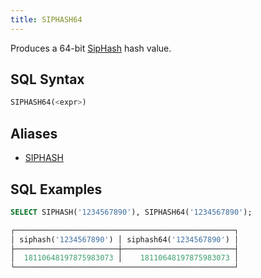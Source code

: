 ```yaml
---
title: SIPHASH64
---
```


Produces a 64-bit [SipHash](https://en.wikipedia.org/wiki/SipHash) hash value.

## SQL Syntax

```sql
SIPHASH64(<expr>)
```

## Aliases

- [SIPHASH](siphash.md)

## SQL Examples

```sql
SELECT SIPHASH('1234567890'), SIPHASH64('1234567890');

┌─────────────────────────────────────────────────┐
│ siphash('1234567890') │ siphash64('1234567890') │
├───────────────────────┼─────────────────────────┤
│  18110648197875983073 │    18110648197875983073 │
└─────────────────────────────────────────────────┘
```
